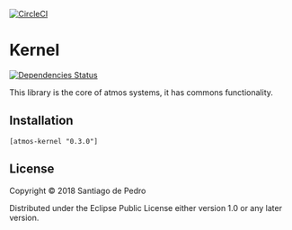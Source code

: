 [![CircleCI](https://circleci.com/gh/AtmosSystem/Kernel.svg?style=svg)](https://circleci.com/gh/AtmosSystem/Kernel)


# Kernel

[![Dependencies Status](https://versions.deps.co/AtmosSystem/Kernel/status.svg)](https://versions.deps.co/AtmosSystem/Kernel)

This library is the core of atmos systems, it has commons functionality. 

## Installation
```
[atmos-kernel "0.3.0"]
```

## License

Copyright © 2018 Santiago de Pedro

Distributed under the Eclipse Public License either version 1.0 or any later version.
